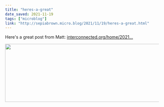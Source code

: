 ```yaml
---
title: "heres-a-great"
date_saved: 2021-11-19
tags: ["microblog"]
link: "http://sepiabrown.micro.blog/2021/11/19/heres-a-great.html"
---
```

Here's a great post from Matt: [interconnected.org/home/2021...](https://interconnected.org/home/2021/11/19/airpods)

<img src="uploads/2021/647cf79577.jpg" width="600" height="190" alt="" />
